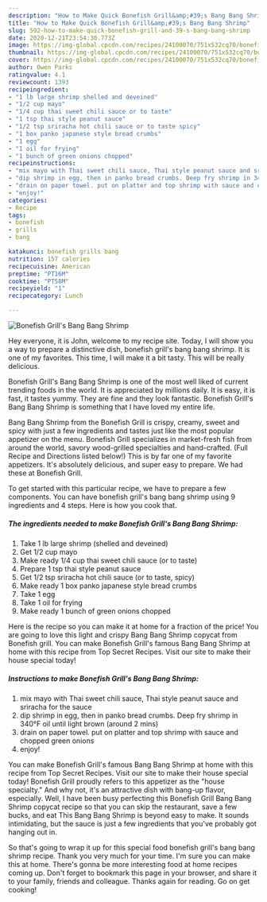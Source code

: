 ```yaml
---
description: "How to Make Quick Bonefish Grill&amp;#39;s Bang Bang Shrimp"
title: "How to Make Quick Bonefish Grill&amp;#39;s Bang Bang Shrimp"
slug: 592-how-to-make-quick-bonefish-grill-and-39-s-bang-bang-shrimp
date: 2020-12-21T23:54:30.773Z
image: https://img-global.cpcdn.com/recipes/24100070/751x532cq70/bonefish-grills-bang-bang-shrimp-recipe-main-photo.jpg
thumbnail: https://img-global.cpcdn.com/recipes/24100070/751x532cq70/bonefish-grills-bang-bang-shrimp-recipe-main-photo.jpg
cover: https://img-global.cpcdn.com/recipes/24100070/751x532cq70/bonefish-grills-bang-bang-shrimp-recipe-main-photo.jpg
author: Owen Parks
ratingvalue: 4.1
reviewcount: 1393
recipeingredient:
- "1 lb large shrimp shelled and deveined"
- "1/2 cup mayo"
- "1/4 cup thai sweet chili sauce or to taste"
- "1 tsp thai style peanut sauce"
- "1/2 tsp sriracha hot chili sauce or to taste spicy"
- "1 box panko japanese style bread crumbs"
- "1 egg"
- "1 oil for frying"
- "1 bunch of green onions chopped"
recipeinstructions:
- "mix mayo with Thai sweet chili sauce, Thai style peanut sauce and sriracha for the sauce"
- "dip shrimp in egg, then in panko bread crumbs. Deep fry shrimp in 340°F oil until light brown (around 2 mins)"
- "drain on paper towel. put on platter and top shrimp with sauce and chopped green onions"
- "enjoy!"
categories:
- Recipe
tags:
- bonefish
- grills
- bang

katakunci: bonefish grills bang 
nutrition: 157 calories
recipecuisine: American
preptime: "PT16M"
cooktime: "PT58M"
recipeyield: "1"
recipecategory: Lunch

---
```



![Bonefish Grill&#39;s Bang Bang Shrimp](https://img-global.cpcdn.com/recipes/24100070/751x532cq70/bonefish-grills-bang-bang-shrimp-recipe-main-photo.jpg)

Hey everyone, it is John, welcome to my recipe site. Today, I will show you a way to prepare a distinctive dish, bonefish grill&#39;s bang bang shrimp. It is one of my favorites. This time, I will make it a bit tasty. This will be really delicious.

Bonefish Grill&#39;s Bang Bang Shrimp is one of the most well liked of current trending foods in the world. It is appreciated by millions daily. It is easy, it is fast, it tastes yummy. They are fine and they look fantastic. Bonefish Grill&#39;s Bang Bang Shrimp is something that I have loved my entire life.

Bang Bang Shrimp from the Bonefish Grill is crispy, creamy, sweet and spicy with just a few ingredients and tastes just like the most popular appetizer on the menu. Bonefish Grill specializes in market-fresh fish from around the world, savory wood-grilled specialties and hand-crafted. (Full Recipe and Directions listed below!) This is by far one of my favorite appetizers. It&#39;s absolutely delicious, and super easy to prepare. We had these at Bonefish Grill.


To get started with this particular recipe, we have to prepare a few components. You can have bonefish grill&#39;s bang bang shrimp using 9 ingredients and 4 steps. Here is how you cook that.

<!--inarticleads1-->

##### The ingredients needed to make Bonefish Grill&#39;s Bang Bang Shrimp:

1. Take 1 lb large shrimp (shelled and deveined)
1. Get 1/2 cup mayo
1. Make ready 1/4 cup thai sweet chili sauce (or to taste)
1. Prepare 1 tsp thai style peanut sauce
1. Get 1/2 tsp sriracha hot chili sauce (or to taste, spicy)
1. Make ready 1 box panko japanese style bread crumbs
1. Take 1 egg
1. Take 1 oil for frying
1. Make ready 1 bunch of green onions chopped


Here is the recipe so you can make it at home for a fraction of the price! You are going to love this light and crispy Bang Bang Shrimp copycat from Bonefish grill. You can make Bonefish Grill&#39;s famous Bang Bang Shrimp at home with this recipe from Top Secret Recipes. Visit our site to make their house special today! 

<!--inarticleads2-->

##### Instructions to make Bonefish Grill&#39;s Bang Bang Shrimp:

1. mix mayo with Thai sweet chili sauce, Thai style peanut sauce and sriracha for the sauce
1. dip shrimp in egg, then in panko bread crumbs. Deep fry shrimp in 340°F oil until light brown (around 2 mins)
1. drain on paper towel. put on platter and top shrimp with sauce and chopped green onions
1. enjoy!


You can make Bonefish Grill&#39;s famous Bang Bang Shrimp at home with this recipe from Top Secret Recipes. Visit our site to make their house special today! Bonefish Grill proudly refers to this appetizer as the &#34;house specialty.&#34; And why not, it&#39;s an attractive dish with bang-up flavor, especially. Well, I have been busy perfecting this Bonefish Grill Bang Bang Shrimp copycat recipe so that you can skip the restaurant, save a few bucks, and eat This Bang Bang Shrimp is beyond easy to make. It sounds intimidating, but the sauce is just a few ingredients that you&#39;ve probably got hanging out in. 

So that's going to wrap it up for this special food bonefish grill&#39;s bang bang shrimp recipe. Thank you very much for your time. I'm sure you can make this at home. There's gonna be more interesting food at home recipes coming up. Don't forget to bookmark this page in your browser, and share it to your family, friends and colleague. Thanks again for reading. Go on get cooking!
